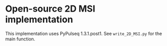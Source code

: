 # Open-source 2D MSI implementation
This implementation uses PyPulseq 1.3.1.post1.
See `write_2D_MSI.py` for the main function.
